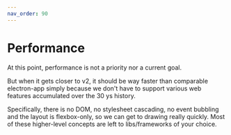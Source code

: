 ```yaml
---
nav_order: 90
---
```


# Performance

At this point, performance is not a priority nor a current goal.

But when it gets closer to v2, it should be way faster than comparable electron-app simply because we don't have to support various web features accumulated over the 30 ys history.

Specifically, there is no DOM, no stylesheet cascading, no event bubbling and the layout is flexbox-only, so we can get to drawing really quickly. Most of these higher-level concepts are left to libs/frameworks of your choice.
